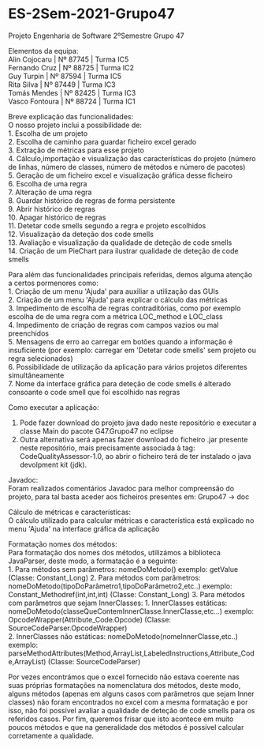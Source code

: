 # ES-2Sem-2021-Grupo47
Projeto Engenharia de Software 2ºSemestre Grupo 47

Elementos da equipa:             
  Alin Cojocaru  |  Nº 87745  | Turma IC5        
  Fernando Cruz  |  Nº 88725  | Turma IC2           
  Guy Turpin     |  Nº 87594  | Turma IC5        
  Rita Silva     |  Nº 87449  | Turma IC3     
  Tomás Mendes   |  Nº 82425  | Turma IC3   
  Vasco Fontoura |  Nº 88724  | Turma IC1           
  
Breve explicação das funcionalidades:           
  O nosso projeto inclui a possibilidade de:        
    1. Escolha de um projeto        
    2. Escolha de caminho para guardar ficheiro excel gerado     
    3. Extração de métricas para esse projeto           
    4. Cálculo,importação e visualização das características do projeto (número de linhas, número de classes, número de métodos e número de pacotes)           
    5. Geração de um ficheiro excel e visualização gráfica desse ficheiro       
    6. Escolha de uma regra           
    7. Alteração de uma regra         
    8. Guardar histórico de regras de forma persistente         
    9. Abrir histórico de regras       
    10. Apagar histórico de regras        
    11. Detetar code smells segundo a regra e projeto escolhidos     
    12. Visualização da deteção dos code smells          
    13. Avaliação e visualização da qualidade de deteção de code smells      
    14. Criação de um PieChart para ilustrar qualidade de deteção de code smells         

  Para além das funcionalidades principais referidas, demos alguma atenção a certos pormenores como:            
    1. Criação de um menu 'Ajuda' para auxiliar a utilização das GUIs                        
    2. Criação de um menu 'Ajuda' para explicar o cálculo das métricas               
    3. Impedimento de escolha de regras contraditórias, como por exemplo escolha de de uma regra com a métrica LOC_method e LOC_class            
    4. Impedimento de criação de regras com campos vazios ou mal preenchidos              
    5. Mensagens de erro ao carregar em botões quando a informação é insuficiente (por exemplo: carregar em 'Detetar code smells' sem projeto ou regra selecionados)       
    6. Possibilidade de utilização da aplicação para vários projetos diferentes simultâneamente     
    7. Nome da interface gráfica para deteção de code smells é alterado consoante o code smell que foi escolhido nas regras


Como executar a aplicação:         
  1. Pode fazer download do projeto java dado neste repositório e executar a classe Main do pacote G47.Grupo47 no eclipse      
  2. Outra alternativa será apenas fazer download do ficheiro .jar presente neste repositório, mais precisamente associada à tag: CodeQualityAssessor-1.0, ao abrir o ficheiro terá de ter instalado o java devolpment kit (jdk).

Javadoc:     
  Foram realizados comentários Javadoc para melhor compreensão do projeto, para tal basta aceder aos ficheiros presentes em: Grupo47 -> doc         

Cálculo de métricas e características:          
  O cálculo utilizado para calcular métricas e característica está explicado no menu 'Ajuda' na interface gráfica da aplicação           
 
Formatação nomes dos métodos:        
  Para formatação dos nomes dos métodos, utilizámos a biblioteca JavaParser, deste modo, a formatação é a seguinte:     
    1. Para métodos sem parâmetros: nomeDoMetodo()  exemplo: getValue (Classe: Constant_Long)
    2. Para métodos com parâmetros: nomeDoMetodo(tipoDoParâmetro1,tipoDoParâmetro2,etc..)   exemplo: Constant_Methodref(int,int,int) (Classe: Constant_Long)
    3. Para métodos com parâmetros que sejam InnerClasses:
        1. InnerClasses estáticas: nomeDoMetodo(classeQueContemInnerClasse.InnerClasse,etc...)   exemplo: OpcodeWrapper(Attribute_Code.Opcode) (Classe: SourceCodeParser.OpcodeWrapper)           
        2. InnerClasses não estáticas: nomeDoMetodo(nomeInnerClasse,etc..)   exemplo: parseMethodAttributes(Method,ArrayList,LabeledInstructions,Attribute_Code,ArrayList) (Classe: SourceCodeParser)       
       
   Por vezes encontrámos que o excel fornecido não estava coerente nas suas próprias formatações na nomenclatura dos métodos, deste modo, alguns métodos (apenas em alguns casos com parâmetros que sejam Inner classes) não foram encontrados no excel com a mesma formatação e por isso, não foi possível avaliar a qualidade de deteção de code smells para os referidos casos. Por fim, queremos frisar que isto acontece em muito poucos métodos e que na generalidade dos métodos é possível calcular corretamente a qualidade.

    
